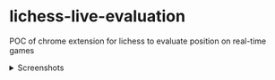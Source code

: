 # lichess-live-evaluation
POC of chrome extension for lichess to evaluate position on real-time games

<details>
  <summary>Screenshots</summary>
  

![Screenshot from 2021-12-20 10-13-23](https://user-images.githubusercontent.com/19196034/146752476-9f5f1149-8126-488e-81fd-1267c650dc71.png)
![Screenshot from 2021-12-20 10-16-09](https://user-images.githubusercontent.com/19196034/146752499-6df7dfd2-2983-40a7-8ac8-ec94e59e3624.png)
![Screenshot from 2021-12-20 10-21-43](https://user-images.githubusercontent.com/19196034/146752545-c51020bf-ac3c-48ac-8ceb-9cf4c529d3f1.png)
![Screenshot from 2021-12-20 10-24-46](https://user-images.githubusercontent.com/19196034/146752564-92f83655-0e31-4234-b45e-8a802b569d88.png)

  
</details>
